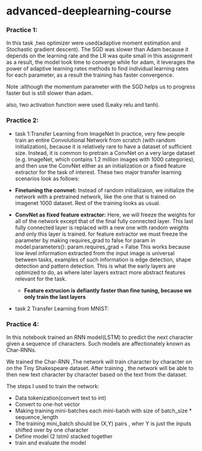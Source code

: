 # advanced-deeplearning-course

### Practice 1:

In this task ,two optimizer were used(adaptive moment estimation and Stochastic gradient descent). The SGD was slower than Adam because it depends on the learning rate and the LR was quite small in this  assignment as a result, the model took time to converge while for adam, it leverages the power of adaptive learning rates methods to find individual learning rates for each parameter, as a result the training has faster convergence.


Note :although  the momentum parameter with the SGD helps us to progress faster but is still slower than adam.

 also, two activation function were used (Leaky relu and tanh).

 ### Practice 2:
 - task 1:Transfer Learning from ImageNet
 In practice, very few people train an entire Convolutional Network from scratch (with random initialization), because it is relatively rare to have a dataset of sufficient size. Instead, it is common to pretrain a ConvNet on a very large dataset (e.g. ImageNet, which contains 1.2 million images with 1000 categories), and then use the ConvNet either as an initialization or a fixed feature extractor for the task of interest.
 These two major transfer learning scenarios look as follows:

 - **Finetuning the convnet:** Instead of random initializaion, we initialize the network with a pretrained network, like the one that is trained on imagenet 1000 dataset. Rest of the training looks as usual.
 - **ConvNet as fixed feature extractor:** Here, we will freeze the weights for all of the network except that of the final fully connected layer. This last fully connected layer is replaced with a new one with random weights and only this layer is trained.
 for feature extractor we must freeze the parameter by making requires_grad to false
 for param in model.parameters():
     param.requires_grad = False
  This works because low level information extracted from the input image is universal between tasks, examples of such information is edge detection,
  shape detection and pattern detection. This is what the early layers are optimized to do, as where later layers extract more abstract features relevant for the task.

   - **Feature extrucion is defiantly faster than fine tuning, because we only train the last layers**
- task 2 Transfer Learning from MNIST:

### Practice 4:

In this notebook trained an RNN model(LSTM) to predict the next character given a sequence of characters. Such models are affectionately known as Char-RNNs.

We trained the Char-RNN ,The network will train character by character on on the Tiny Shakespeare dataset. After training , the network will be able to then  new text character by character based on the text from the dataset.

The steps I used to train the network:

- Data tokenization(convert text to int)
- Convert to one-hot vector
- Making training mini-batches
each mini-batxh with size of batch_size * sequence_length
- The training mini_batch should be (X,Y) pairs , wher Y is just the inputs shifted over by one character
- Define model (2 lstm) stacked together
- train and evaluate the model

